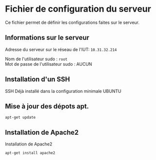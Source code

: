 # Fichier de configuration du serveur

Ce fichier permet de définir les configurations faites sur le serveur.

## Informations sur le serveur

Adresse du serveur sur le réseau de l'IUT: `10.31.32.214`

Nom de l'utilisateur sudo : `root`  
Mot de passe de l'utilisateur sudo : AUCUN

## Installation d'un SSH

SSH Déjà installé dans la configuration minimale UBUNTU

## Mise à jour des dépots apt.

```
apt-get update
```

## Installation de Apache2

Installation de Apache2

```terminal
apt-get install apache2
```
